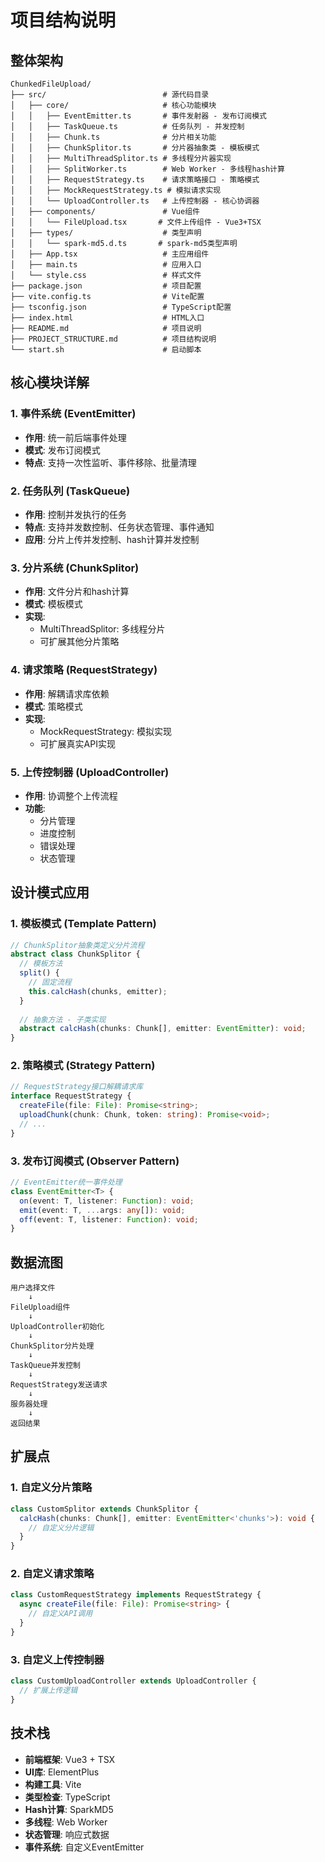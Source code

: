 # 项目结构说明

## 整体架构

```
ChunkedFileUpload/
├── src/                          # 源代码目录
│   ├── core/                     # 核心功能模块
│   │   ├── EventEmitter.ts       # 事件发射器 - 发布订阅模式
│   │   ├── TaskQueue.ts          # 任务队列 - 并发控制
│   │   ├── Chunk.ts              # 分片相关功能
│   │   ├── ChunkSplitor.ts       # 分片器抽象类 - 模板模式
│   │   ├── MultiThreadSplitor.ts # 多线程分片器实现
│   │   ├── SplitWorker.ts        # Web Worker - 多线程hash计算
│   │   ├── RequestStrategy.ts    # 请求策略接口 - 策略模式
│   │   ├── MockRequestStrategy.ts # 模拟请求实现
│   │   └── UploadController.ts   # 上传控制器 - 核心协调器
│   ├── components/               # Vue组件
│   │   └── FileUpload.tsx       # 文件上传组件 - Vue3+TSX
│   ├── types/                    # 类型声明
│   │   └── spark-md5.d.ts       # spark-md5类型声明
│   ├── App.tsx                   # 主应用组件
│   ├── main.ts                   # 应用入口
│   └── style.css                 # 样式文件
├── package.json                  # 项目配置
├── vite.config.ts                # Vite配置
├── tsconfig.json                 # TypeScript配置
├── index.html                    # HTML入口
├── README.md                     # 项目说明
├── PROJECT_STRUCTURE.md          # 项目结构说明
└── start.sh                      # 启动脚本
```

## 核心模块详解

### 1. 事件系统 (EventEmitter)
- **作用**: 统一前后端事件处理
- **模式**: 发布订阅模式
- **特点**: 支持一次性监听、事件移除、批量清理

### 2. 任务队列 (TaskQueue)
- **作用**: 控制并发执行的任务
- **特点**: 支持并发数控制、任务状态管理、事件通知
- **应用**: 分片上传并发控制、hash计算并发控制

### 3. 分片系统 (ChunkSplitor)
- **作用**: 文件分片和hash计算
- **模式**: 模板模式
- **实现**: 
  - MultiThreadSplitor: 多线程分片
  - 可扩展其他分片策略

### 4. 请求策略 (RequestStrategy)
- **作用**: 解耦请求库依赖
- **模式**: 策略模式
- **实现**: 
  - MockRequestStrategy: 模拟实现
  - 可扩展真实API实现

### 5. 上传控制器 (UploadController)
- **作用**: 协调整个上传流程
- **功能**: 
  - 分片管理
  - 进度控制
  - 错误处理
  - 状态管理

## 设计模式应用

### 1. 模板模式 (Template Pattern)
```typescript
// ChunkSplitor抽象类定义分片流程
abstract class ChunkSplitor {
  // 模板方法
  split() {
    // 固定流程
    this.calcHash(chunks, emitter);
  }
  
  // 抽象方法 - 子类实现
  abstract calcHash(chunks: Chunk[], emitter: EventEmitter): void;
}
```

### 2. 策略模式 (Strategy Pattern)
```typescript
// RequestStrategy接口解耦请求库
interface RequestStrategy {
  createFile(file: File): Promise<string>;
  uploadChunk(chunk: Chunk, token: string): Promise<void>;
  // ...
}
```

### 3. 发布订阅模式 (Observer Pattern)
```typescript
// EventEmitter统一事件处理
class EventEmitter<T> {
  on(event: T, listener: Function): void;
  emit(event: T, ...args: any[]): void;
  off(event: T, listener: Function): void;
}
```

## 数据流图

```
用户选择文件
    ↓
FileUpload组件
    ↓
UploadController初始化
    ↓
ChunkSplitor分片处理
    ↓
TaskQueue并发控制
    ↓
RequestStrategy发送请求
    ↓
服务器处理
    ↓
返回结果
```

## 扩展点

### 1. 自定义分片策略
```typescript
class CustomSplitor extends ChunkSplitor {
  calcHash(chunks: Chunk[], emitter: EventEmitter<'chunks'>): void {
    // 自定义分片逻辑
  }
}
```

### 2. 自定义请求策略
```typescript
class CustomRequestStrategy implements RequestStrategy {
  async createFile(file: File): Promise<string> {
    // 自定义API调用
  }
}
```

### 3. 自定义上传控制器
```typescript
class CustomUploadController extends UploadController {
  // 扩展上传逻辑
}
```

## 技术栈

- **前端框架**: Vue3 + TSX
- **UI库**: ElementPlus
- **构建工具**: Vite
- **类型检查**: TypeScript
- **Hash计算**: SparkMD5
- **多线程**: Web Worker
- **状态管理**: 响应式数据
- **事件系统**: 自定义EventEmitter
